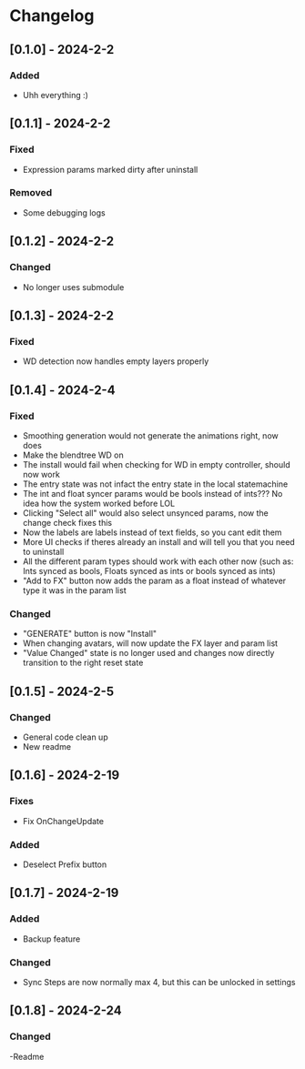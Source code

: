 # Changelog

## [0.1.0] - 2024-2-2

### Added

- Uhh everything :)

## [0.1.1] - 2024-2-2

### Fixed

- Expression params marked dirty after uninstall

### Removed

- Some debugging logs

## [0.1.2] - 2024-2-2

### Changed

- No longer uses submodule

## [0.1.3] - 2024-2-2

### Fixed

- WD detection now handles empty layers properly

## [0.1.4] - 2024-2-4

### Fixed

- Smoothing generation would not generate the animations right, now does
- Make the blendtree WD on
- The install would fail when checking for WD in empty controller, should now work
- The entry state was not infact the entry state in the local statemachine
- The int and float syncer params would be bools instead of ints??? No idea how the system worked before LOL
- Clicking "Select all" would also select unsynced params, now the change check fixes this
- Now the labels are labels instead of text fields, so you cant edit them
- More UI checks if theres already an install and will tell you that you need to uninstall 
- All the different param types should work with each other now (such as: Ints synced as bools, Floats synced as ints or bools synced as ints)
- "Add to FX" button now adds the param as a float instead of whatever type it was in the param list

### Changed

- "GENERATE" button is now "Install"
- When changing avatars, will now update the FX layer and param list 
- "Value Changed" state is no longer used and changes now directly transition to the right reset state

## [0.1.5] - 2024-2-5

### Changed

- General code clean up
- New readme

## [0.1.6] - 2024-2-19

### Fixes

- Fix OnChangeUpdate

### Added

- Deselect Prefix button

## [0.1.7] - 2024-2-19

### Added

- Backup feature

### Changed

- Sync Steps are now normally max 4, but this can be unlocked in settings

## [0.1.8] - 2024-2-24

### Changed

-Readme
